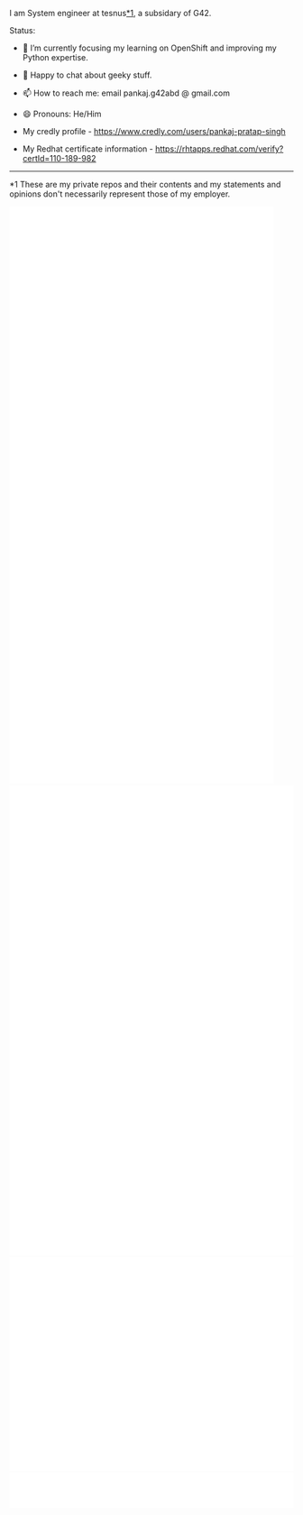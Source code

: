 
I am System engineer at tesnus<a href="#footnote"><super>*1</super></a>, a subsidary of G42.

Status:
- 🌱 I’m currently focusing my learning on OpenShift and improving my Python expertise.
- 💬 Happy to chat about geeky stuff.
- 📫 How to reach me: email pankaj.g42abd @ gmail.com
- 😄 Pronouns: He/Him

- My credly profile - https://www.credly.com/users/pankaj-pratap-singh
- My Redhat certificate information - https://rhtapps.redhat.com/verify?certId=110-189-982 

<hr />
<a id="footnote"></a>
<super>*1</super> These are my private repos and their contents and my statements and opinions don't necessarily represent those of my employer.

![Metrics](/github-metrics.svg)
![Stars](/github-stars.svg)
![Activity](/github-activity.svg)
![Achievements](/github-achievements.svg)




[//]: # (Mon May 26 03:33:04 UTC 2025)


